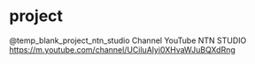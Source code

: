 # project
@temp_blank_project_ntn_studio
Channel YouTube NTN STUDIO
https://m.youtube.com/channel/UCiluAlyi0XHvaWJuBQXdRng
